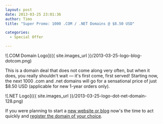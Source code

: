 ```yaml
---
layout: post
date: 2013-03-25 23:01:36
author: Timo
title: "Super Promo: 1000 .COM / .NET Domains @ $8.50 USD"

categories:
  - Special Offer

---
```


![.COM Domain Logo]({{ site.images_url }}/2013-03-25-logo-blog-dotcom.png)

This is a domain deal that does not come along very often, but when it does, you really shouldn't wait &mdash; it's first come, first served! Starting now, the next 1000 .com and .net domains will go for a sensational price of just $8.50 USD (applicable for new 1-year orders only).

![.NET Logo]({{ site.images_url }}/2013-03-25-logo-dot-net-domain-128.png)

If you were planning to start a [new website or blog](https://iwantmyname.com/services) now's the time to act quickly and [register the domain of your choice](https://iwantmyname.com).

